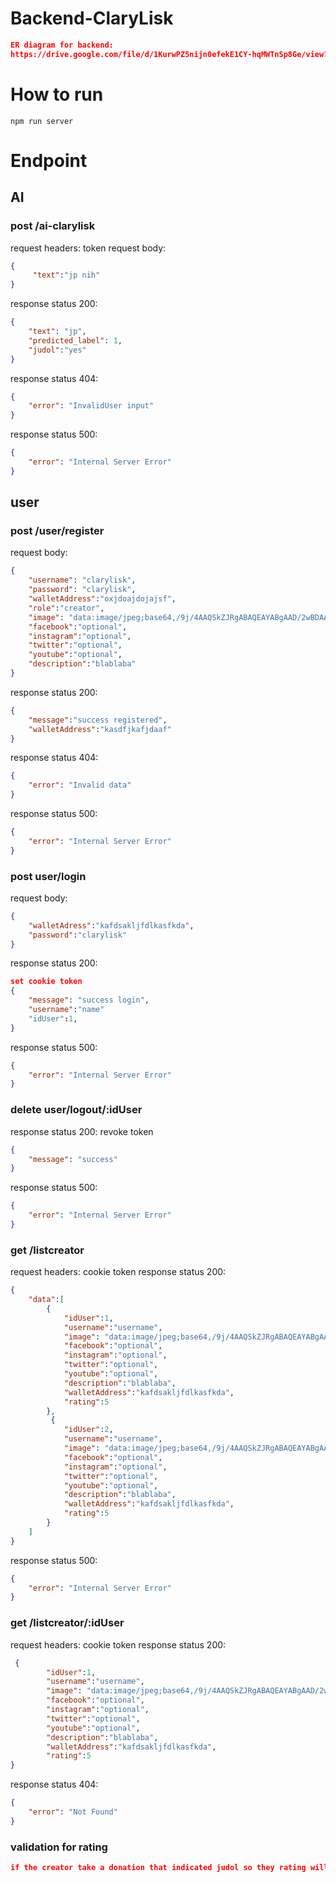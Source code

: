 # Backend-ClaryLisk

```json
ER diagram for backend:
https://drive.google.com/file/d/1KurwPZ5nijn0efekE1CY-hqMWTnSp8Ge/view?usp=sharing

```
# How to run
```
npm run server

```

# Endpoint
## AI 

### post /ai-clarylisk
request headers: token
request body:
```json
{
     "text":"jp nih"
}
```
response status 200:
```json
{
    "text": "jp",
    "predicted_label": 1,
    "judol":"yes"
}
```
response status 404:
```json
{
    "error": "InvalidUser input"
}
```
response status 500:
```json
{
    "error": "Internal Server Error"
}
```

## user

### post /user/register
request body:
```json
{
    "username": "clarylisk",
    "password": "clarylisk",
    "walletAddress":"oxjdoajdojajsf",
    "role":"creator",
    "image": "data:image/jpeg;base64,/9j/4AAQSkZJRgABAQEAYABgAAD/2wBDAA...",
    "facebook":"optional",
    "instagram":"optional",
    "twitter":"optional",
    "youtube":"optional",
    "description":"blablaba"
}
```
response status 200:
```json
{
    "message":"success registered",
    "walletAddress":"kasdfjkafjdaaf"
}
```
response status 404:
```json
{
    "error": "Invalid data"
}
```
response status 500:
```json
{
    "error": "Internal Server Error"
}
```

### post user/login
request body:
```json
{
    "walletAdress":"kafdsakljfdlkasfkda",
    "password":"clarylisk"
}
```
response status 200:
```json
set cookie token
{
    "message": "success login",
    "username":"name"
    "idUser":1,
}
```
response status 500:
```json
{
    "error": "Internal Server Error"
}
```

### delete user/logout/:idUser
response status 200:
revoke token
```json
{
    "message": "success"
}
```
response status 500:
```json
{
    "error": "Internal Server Error"
}
```

### get /listcreator
request headers: cookie token
response status 200:
```json
{
    "data":[
        {
            "idUser":1,
            "username":"username",
            "image": "data:image/jpeg;base64,/9j/4AAQSkZJRgABAQEAYABgAAD/2wBDAA...",
            "facebook":"optional",
            "instagram":"optional",
            "twitter":"optional",
            "youtube":"optional",
            "description":"blablaba",
            "walletAddress":"kafdsakljfdlkasfkda",
            "rating":5
        },
         {
            "idUser":2,
            "username":"username",
            "image": "data:image/jpeg;base64,/9j/4AAQSkZJRgABAQEAYABgAAD/2wBDAA...",
            "facebook":"optional",
            "instagram":"optional",
            "twitter":"optional",
            "youtube":"optional",
            "description":"blablaba",
            "walletAddress":"kafdsakljfdlkasfkda",
            "rating":5
        }
    ]
}
```
response status 500:
```json
{
    "error": "Internal Server Error"
}
```

### get /listcreator/:idUser
request headers: cookie token
response status 200:
```json
 {
        "idUser":1,
        "username":"username",
        "image": "data:image/jpeg;base64,/9j/4AAQSkZJRgABAQEAYABgAAD/2wBDAA...",
        "facebook":"optional",
        "instagram":"optional",
        "twitter":"optional",
        "youtube":"optional",
        "description":"blablaba",
        "walletAddress":"kafdsakljfdlkasfkda",
        "rating":5
}
```
response status 404:
```json
{
    "error": "Not Found"
}
```

### validation for rating
```json
if the creator take a donation that indicated judol so they rating will be minus 1
```